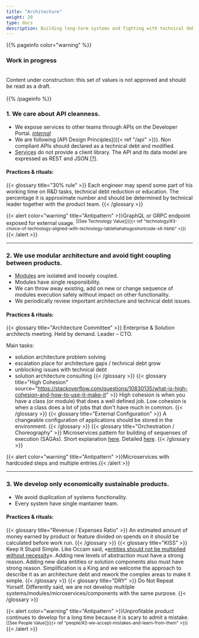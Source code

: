 ```yaml
---
title: "Architecture"
weight: 20
type: docs
description: Building long-term systems and fighting with technical debt.
---
```


{{% pageinfo color="warning" %}}
<h3>Work in progress</h3><br />
Content under construction: this set of values is not approved and should be read as a draft. <br /><br />
{{% /pageinfo %}}

### 1. We care about API cleanness.

* We expose services to other teams through APIs on the Developer Portal. *[<i class="fa fa-lock"></i> internal ](https://devportal-apim.apps.lmru.tech/)*
* We are following [API Design Principles]({{< ref "/api" >}}). Non compliant APIs should declared as a technical debt and modified.
* <abbr data-toggle="tooltip" title="Service is an application, but not all applications are services. For example, a frontend is not a service.">Services</abbr> do not provide a client library. The API and its data model are expressed as REST and JSON <abbr  data-toggle="tooltip" title="Shared internal dependencies lead to a large-scale complexity over time.">[?]</abbr>.

#### Practices & rituals: 
{{< glossary title="30% rule" >}}
Each engineer may spend some part of his working time on R&D tasks, technical debt reduction or education. 
The percentage it is approximate number and should be determined by technical leader together with the product team.
{{< /glossary >}}

{{< alert color="warning" title="Antipattern" >}}GraphQL or GRPC endpoint exposed for external usage. <sup>[[See Technology Value]]({{< ref "technology/#3-choice-of-technology-aligned-with-technology-tablehahahugoshortcode-s6-hbhb" >}})</sup>{{< /alert >}}

---

### 2. We use modular architecture and avoid tight coupling between products.

* <abbr data-toggle="tooltip" title="When we are talking about “Modular” or “Microservices” architecture it means set of architecture patterns.">Modules</abbr> are isolated and loosely coupled.
* Modules have single responsibility. 
* We can throw away existing, add on new or change sequence of modules execution safely without impact on other functionality.
* We periodically review important architecture and technical debt issues. 

#### Practices & rituals: 
{{< glossary title="Architecture Committee" >}}
Enterprise & Solution architects meeting. Held by demand. Leader – CTO.

Main tasks: 
* solution architecture problem solving
* escalation place for architecture gaps / technical debt grow
* unblocking issues with technical debt
* solution architecture consulting
{{< /glossary >}}
{{< glossary title="High Cohesion" source="https://stackoverflow.com/questions/10830135/what-is-high-cohesion-and-how-to-use-it-make-it" >}}
High cohesion is when you have a class (or module) that does a well defined job. Low cohesion is when a class does a lot of jobs that don't have much in common.
{{< /glossary >}}
{{< glossary title="External Configuration" >}}
A changeable configuration of applications should be stored in the environment.
{{< /glossary >}}
{{< glossary title="Orchestration / Choreography" >}}
Microservices pattern for building of sequenses of execution (SAGAs). Short explanation [here](https://medium.com/ingeniouslysimple/choreography-vs-orchestration-a6f21cfaccae). Detailed [here](https://microservices.io/patterns/data/saga.html).
{{< /glossary >}}

{{< alert color="warning" title="Antipattern" >}}Microservices with hardcoded steps and multiple entries.{{< /alert >}}

---

### 3. We develop only economically sustainable products.

* We avoid duplication of systems functionality.
* Every system have single mantainer team.

#### Practices & rituals: 
{{< glossary title="Revenue / Expenses Ratio" >}}
An estimated amount of money earned by product or feature divided on spends on it should be calculated before work run.
{{< /glossary >}}
{{< glossary title="KISS" >}}
Keep It Stupid Simple. Like Occam said, «[entities should not be multiplied without necessity](https://en.wikipedia.org/wiki/Occam%27s_razor)». Adding new levels of abstraction must have a strong reason. Adding new data entities or solution components also must have strong reason. Simplification is a King and we welcome the approach to describe it as an architecture debt and rework the complex areas to make it simple.
{{< /glossary >}}
{{< glossary title="DRY" >}}
Do Not Repeat Yorself. Differently said, we are not develop multilple systems/modules/microservices/components with the same purpose.
{{< /glossary >}}

{{< alert color="warning" title="Antipattern" >}}Unprofitable product continues to develop for a long time because it is scary to admit a mistake. <sup>[[See People Value]]({{< ref "people/#2-we-accept-mistakes-and-learn-from-them" >}})</sup>{{< /alert >}}
